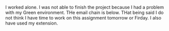 I worked alone. I was not able to finish the project because I had a problem with my Green environment. THe email chain is below.
THat being said I do not think I have time to work on this assignment tomorrow or Firday. I also have used my extension. 
